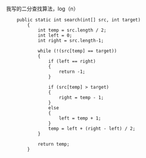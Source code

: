   我写的二分查找算法，log（n）      
  
        public static int search(int[] src, int target)
            {
                int temp = src.length / 2;
                int left = 0;
                int right = src.length-1;
        
                while (!(src[temp] == target))
                {
                    if (left == right)
                    {
                        return -1;
                    }
        
                    if (src[temp] > target)
                    {
                        right = temp - 1;
                    }
                    else
                    {
                        left = temp + 1;
                    }
                    temp = left + (right - left) / 2;
                }
        
                return temp;
            }
